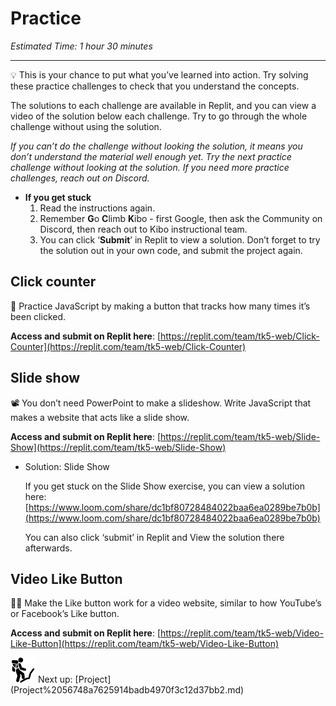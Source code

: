 # Practice

*Estimated Time: 1 hour 30 minutes*

---

<aside>
💡 This is your chance to put what you’ve learned into action. Try solving these practice challenges to check that you understand the concepts.

The solutions to each challenge are available in Replit, and you can view a video of the solution below each challenge. Try to go through the whole challenge without using the solution. 

*If you can’t do the challenge without looking the solution, it means you don’t understand the material well enough yet. Try the next practice challenge without looking at the solution. If you need more practice challenges, reach out on Discord.*

- **If you get stuck**
    1. Read the instructions again.
    2. Remember **G**o **C**limb **K**ibo - first Google, then ask the Community on Discord, then reach out to Kibo instructional team.
    3. You can click ‘**Submit**’ in Replit to view a solution. Don’t forget to try the solution out in your own code, and submit the project again.
</aside>

## Click counter

<aside>
🔢 Practice JavaScript by making a button that tracks how many times it’s been clicked.

**Access and submit on Replit here**: [https://replit.com/team/tk5-web/Click-Counter](https://replit.com/team/tk5-web/Click-Counter)

</aside>

## Slide show

<aside>
📽️ You don’t need PowerPoint to make a slideshow. Write JavaScript that makes a website that acts like a slide show.

**Access and submit on Replit here**: [https://replit.com/team/tk5-web/Slide-Show](https://replit.com/team/tk5-web/Slide-Show)

</aside>

- Solution: Slide Show
    
    If you get stuck on the Slide Show exercise, you can view a solution here: [https://www.loom.com/share/dc1bf80728484022baa6ea0289be7b0b](https://www.loom.com/share/dc1bf80728484022baa6ea0289be7b0b)
    
    You can also click ‘submit’ in Replit and View the solution there afterwards.
    

## Video Like Button

<aside>
👍🏿 Make the Like button work for a video website, similar to how YouTube’s or Facebook’s Like button.

**Access and submit on Replit here**: [https://replit.com/team/tk5-web/Video-Like-Button](https://replit.com/team/tk5-web/Video-Like-Button)

</aside>

<aside>
<img src="../Lesson%200%20Learning%20With%20Kibo%206427d2f5f1ae4576a3b083dd8476d915/man-in-hike.png" alt="../Lesson%200%20Learning%20With%20Kibo%206427d2f5f1ae4576a3b083dd8476d915/man-in-hike.png" width="40px" /> Next up: [Project](Project%2056748a7625914badb4970f3c12d37bb2.md)

</aside>